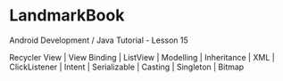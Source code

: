 # LandmarkBook

Android Development / Java Tutorial - Lesson 15

Recycler View | View Binding | ListView | Modelling | Inheritance | XML | ClickListener | Intent | Serializable | Casting | Singleton | Bitmap
